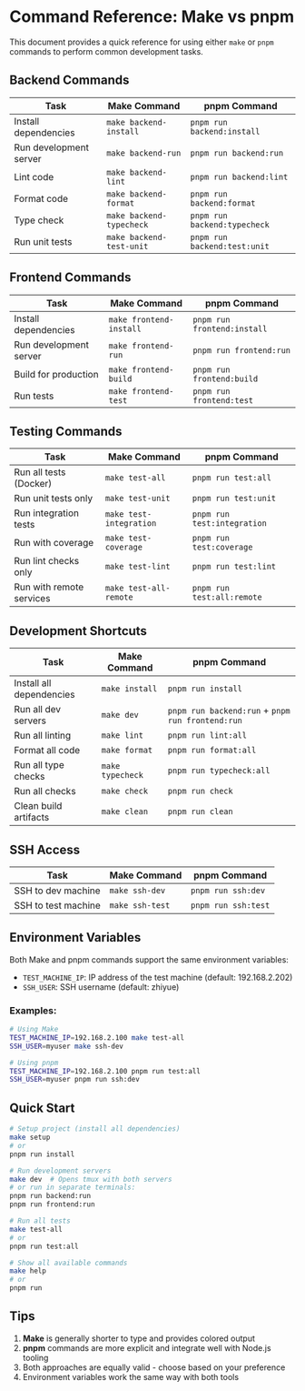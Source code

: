 # Command Reference: Make vs pnpm

This document provides a quick reference for using either `make` or `pnpm` commands to perform common development tasks.

## Backend Commands

| Task | Make Command | pnpm Command |
|------|--------------|--------------|
| Install dependencies | `make backend-install` | `pnpm run backend:install` |
| Run development server | `make backend-run` | `pnpm run backend:run` |
| Lint code | `make backend-lint` | `pnpm run backend:lint` |
| Format code | `make backend-format` | `pnpm run backend:format` |
| Type check | `make backend-typecheck` | `pnpm run backend:typecheck` |
| Run unit tests | `make backend-test-unit` | `pnpm run backend:test:unit` |

## Frontend Commands

| Task | Make Command | pnpm Command |
|------|--------------|--------------|
| Install dependencies | `make frontend-install` | `pnpm run frontend:install` |
| Run development server | `make frontend-run` | `pnpm run frontend:run` |
| Build for production | `make frontend-build` | `pnpm run frontend:build` |
| Run tests | `make frontend-test` | `pnpm run frontend:test` |

## Testing Commands

| Task | Make Command | pnpm Command |
|------|--------------|--------------|
| Run all tests (Docker) | `make test-all` | `pnpm run test:all` |
| Run unit tests only | `make test-unit` | `pnpm run test:unit` |
| Run integration tests | `make test-integration` | `pnpm run test:integration` |
| Run with coverage | `make test-coverage` | `pnpm run test:coverage` |
| Run lint checks only | `make test-lint` | `pnpm run test:lint` |
| Run with remote services | `make test-all-remote` | `pnpm run test:all:remote` |

## Development Shortcuts

| Task | Make Command | pnpm Command |
|------|--------------|--------------|
| Install all dependencies | `make install` | `pnpm run install` |
| Run all dev servers | `make dev` | `pnpm run backend:run` + `pnpm run frontend:run` |
| Run all linting | `make lint` | `pnpm run lint:all` |
| Format all code | `make format` | `pnpm run format:all` |
| Run all type checks | `make typecheck` | `pnpm run typecheck:all` |
| Run all checks | `make check` | `pnpm run check` |
| Clean build artifacts | `make clean` | `pnpm run clean` |

## SSH Access

| Task | Make Command | pnpm Command |
|------|--------------|--------------|
| SSH to dev machine | `make ssh-dev` | `pnpm run ssh:dev` |
| SSH to test machine | `make ssh-test` | `pnpm run ssh:test` |

## Environment Variables

Both Make and pnpm commands support the same environment variables:

- `TEST_MACHINE_IP`: IP address of the test machine (default: 192.168.2.202)
- `SSH_USER`: SSH username (default: zhiyue)

### Examples:

```bash
# Using Make
TEST_MACHINE_IP=192.168.2.100 make test-all
SSH_USER=myuser make ssh-dev

# Using pnpm
TEST_MACHINE_IP=192.168.2.100 pnpm run test:all
SSH_USER=myuser pnpm run ssh:dev
```

## Quick Start

```bash
# Setup project (install all dependencies)
make setup
# or
pnpm run install

# Run development servers
make dev  # Opens tmux with both servers
# or run in separate terminals:
pnpm run backend:run
pnpm run frontend:run

# Run all tests
make test-all
# or
pnpm run test:all

# Show all available commands
make help
# or
pnpm run
```

## Tips

1. **Make** is generally shorter to type and provides colored output
2. **pnpm** commands are more explicit and integrate well with Node.js tooling
3. Both approaches are equally valid - choose based on your preference
4. Environment variables work the same way with both tools
